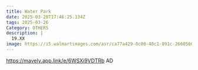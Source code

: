 ```yaml
---
title: Water Park
date: 2025-03-20T17:46:25.134Z
tags: 2025-03-26
Category: OTHERS
description: |
  19.XX
image: https://i5.walmartimages.com/asr/ca77a429-0c00-40c1-891c-266056027d15.b7793b22632c77777b9becb714a68f9d.jpeg?odnHeight=2000&odnWidth=2000&odnBg=FFFFFF
---
```

https://mavely.app.link/e/6WSXi9VDTRb   AD